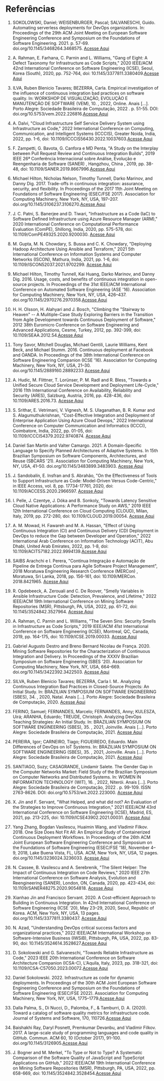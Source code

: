 # Referências

1. SOKOLOWSKI, Daniel; WEISENBURGER, Pascal; SALVANESCHI, Guido. Automating serverless deployments for DevOps organizations. In: Proceedings of the 29th ACM Joint Meeting on European Software Engineering Conference and Symposium on the Foundations of Software Engineering. 2021. p. 57-69. doi.org/10.1145/3468264.3468575. [Acesse Aqui](https://dl.acm.org/doi/pdf/10.1145/3468264.3468575casa_token=VLnRZF2jC9QAAAAA:Zxp1pPE4-5glDJHMBYX4A9o7FR5Y0HBBLbJVDP5bWnfCK3kAtFvk9MNZDgMDniEtl4Y4NuMVWxZkyQ)

2. A. Rahman, E. Farhana, C. Parnin and L. Williams, "Gang of Eight: A Defect Taxonomy for Infrastructure as Code Scripts," 2020 IEEE/ACM 42nd International Conference on Software Engineering (ICSE), Seoul, Korea (South), 2020, pp. 752-764, doi: 10.1145/3377811.3380409.[Acesse Aqui](https://ieeexplore.ieee.org/document/9284113)

3. ILVA, Ruben Blenicio Tavares; BEZERRA, Carla. Empirical investigation of the influence of continuous integration bad practices on software quality. In: WORKSHOP DE VISUALIZAÇÃO, EVOLUÇÃO E MANUTENÇÃO DE SOFTWARE (VEM), 10. , 2022, Online. Anais [...]. Porto Alegre: Sociedade Brasileira de Computação, 2022 . p. 51-55. DOI: doi.org/10.5753/vem.2022.226816.[Acesse Aqui](https://sol.sbc.org.br/index.php/vem/article/view/22330)

4. A. Dalvi, "Cloud Infrastructure Self Service Delivery System using Infrastructure as Code," 2022 International Conference on Computing, Communication, and Intelligent Systems (ICCCIS), Greater Noida, India, 2022, pp. 1-6, doi: 10.1109/ICCCIS56430.2022.10037603.[Acesse Aqui](https://ieeexplore.ieee.org/document/10037603)

5. F. Zampetti, G. Bavota, G. Canfora e MD Penta, "A Study on the Interplay between Pull Request Review and Continuous Integration Builds", 2019 IEEE 26ª Conferência Internacional sobre Análise, Evolução e Reengenharia de Software (SANER) , Hangzhou, China , 2019, pp. 38-48, doi: 10.1109/SANER.2019.8667996.[Acesse Aqui](https://ieeexplore.ieee.org/document/8667996)

6. Michael Hilton, Nicholas Nelson, Timothy Tunnell, Darko Marinov, and Danny Dig. 2017. Trade-offs in continuous integration: assurance, security, and flexibility. In Proceedings of the 2017 11th Joint Meeting on Foundations of Software Engineering (ESEC/FSE 2017). Association for Computing Machinery, New York, NY, USA, 197–207. doi.org/10.1145/3106237.3106270.[Acesse Aqui](https://dl.acm.org/doi/10.1145/3106237.3106270)

7. J. C. Patni, S. Banerjee and D. Tiwari, "Infrastructure as a Code (IaC) to Software Defined Infrastructure using Azure Resource Manager (ARM)," 2020 International Conference on Computational Performance Evaluation (ComPE), Shillong, India, 2020, pp. 575-578, doi: 10.1109/ComPE49325.2020.9200030. [Acesse Aqui](https://ieeexplore.ieee.org/document/9200030)

8. M. Gupta, M. N. Chowdary, S. Bussa and C. K. Chowdary, "Deploying Hadoop Architecture Using Ansible and Terraform," 2021 5th International Conference on Information Systems and Computer Networks (ISCON), Mathura, India, 2021, pp. 1-6, doi: 10.1109/ISCON52037.2021.9702299. [Acesse Aqui](https://ieeexplore.ieee.org/document/9702299)

9. Michael Hilton, Timothy Tunnell, Kai Huang, Darko Marinov, and Danny Dig. 2016. Usage, costs, and benefits of continuous integration in open-source projects. In Proceedings of the 31st IEEE/ACM International Conference on Automated Software Engineering (ASE '16). Association for Computing Machinery, New York, NY, USA, 426–437. doi.org/10.1145/2970276.2970358.[Acesse Aqui](https://dl.acm.org/doi/10.1145/2970276.2970358)

10. H. H. Olsson, H. Alahyari and J. Bosch, "Climbing the "Stairway to Heaven" -- A Mulitiple-Case Study Exploring Barriers in the Transition from Agile Development towards Continuous Deployment of Software," 2012 38th Euromicro Conference on Software Engineering and Advanced Applications, Cesme, Turkey, 2012, pp. 392-399, doi: 10.1109/SEAA.2012.54.[Acesse Aqui](https://ieeexplore.ieee.org/document/6328180)

11. Tony Savor, Mitchell Douglas, Michael Gentili, Laurie Williams, Kent Beck, and Michael Stumm. 2016. Continuous deployment at Facebook and OANDA. In Proceedings of the 38th International Conference on Software Engineering Companion (ICSE '16). Association for Computing Machinery, New York, NY, USA, 21–30. doi.org/10.1145/2889160.28892233 [Acesse Aqui](https://dl.acm.org/doi/abs/10.1145/2889160.2889223)

12. A. Hudic, M. Flittner, T. Lorünser, P. M. Radl and R. Bless, "Towards a Unified Secure Cloud Service Development and Deployment Life-Cycle," 2016 11th International Conference on Availability, Reliability and Security (ARES), Salzburg, Austria, 2016, pp. 428-436, doi: 10.1109/ARES.2016.73. [Acesse Aqui](https://ieeexplore.ieee.org/document/7784602)

13. S. Srithar, E. Vetrimani, V. Vignesh, M. S. Ulaganathan, B. R. Kumar and S. Alagumuthukrishnan, "Cost-Effective Integration and Deployment of Enterprise Application Using Azure Cloud Devops," 2022 International Conference on Computer Communication and Informatics (ICCCI), Coimbatore, India, 2022, pp. 01-05, doi: 10.1109/ICCCI54379.2022.9740874. [Acesse Aqui](https://ieeexplore.ieee.org/document/9740874)

14. Daniel San Martín and Valter Camargo. 2021. A Domain-Specific Language to Specify Planned Architectures of Adaptive Systems. In 15th Brazilian Symposium on Software Components, Architectures, and Reuse (SBCARS '21). Association for Computing Machinery, New York, NY, USA, 41–50. doi.org/10.1145/3483899.3483903. [Acesse Aqui](https://dl.acm.org/doi/pdf/10.1145/3483899.3483903?casa_token=MNeDeCE8AVMAAAAA:SD2yFT8-rUhP_5oQhnrcR8pTMO6gOiho6WpgP0hvB3XTx1O5sXF6mMg_O0bgzplVE447QsKwXNzdIA)

15. J. Sandobalín, E. Insfran and S. Abrahão, "On the Effectiveness of Tools to Support Infrastructure as Code: Model-Driven Versus Code-Centric," in IEEE Access, vol. 8, pp. 17734-17761, 2020, doi: 10.1109/ACCESS.2020.2966597. [Acesse Aqui](https://ieeexplore.ieee.org/document/8959180)

16. I. Pelle, J. Czentye, J. Dóka and B. Sonkoly, "Towards Latency Sensitive Cloud Native Applications: A Performance Study on AWS," 2019 IEEE 12th International Conference on Cloud Computing (CLOUD), Milan, Italy, 2019, pp. 272-280, doi: 10.1109/CLOUD.2019.00054. [Acesse Aqui](https://ieeexplore.ieee.org/document/8814512)

17. A. M. Mowad, H. Fawareh and M. A. Hassan, "Effect of Using Continuous Integration (CI) and Continuous Delivery (CD) Deployment in DevOps to reduce the Gap between Developer and Operation," 2022 International Arab Conference on Information Technology (ACIT), Abu Dhabi, United Arab Emirates, 2022, pp. 1-8, doi: 10.1109/ACIT57182.2022.9994139.[Acesse Aqui](https://ieeexplore.ieee.org/document/9994139)

18. SAIBS Arachchi e I. Perera, "Contínua Integração e Automação de Pipeline de Entrega Contínua para Agile Software Project Management", 2018 Moratuwa Engineering Research Conference (MERCon) , Moratuwa, Sri Lanka, 2018, pp. 156-161, doi: 10.1109/MERCon. 2018.8421965. [Acesse Aqui](https://ieeexplore.ieee.org/document/8421965)

19. R. Opdebeeck, A. Zerouali and C. De Roover, "Smelly Variables in Ansible Infrastructure Code: Detection, Prevalence, and Lifetime," 2022 IEEE/ACM 19th International Conference on Mining Software Repositories (MSR), Pittsburgh, PA, USA, 2022, pp. 61-72, doi: 10.1145/3524842.3527964. [Acesse Aqui](https://ieeexplore.ieee.org/document/9796178)

20. A. Rahman, C. Parnin and L. Williams, "The Seven Sins: Security Smells in Infrastructure as Code Scripts," 2019 IEEE/ACM 41st International Conference on Software Engineering (ICSE), Montreal, QC, Canada, 2019, pp. 164-175, doi: 10.1109/ICSE.2019.00033. [Acesse Aqui](https://ieeexplore.ieee.org/document/8812041)

21. Gabriel Augusto Destro and Breno Bernard Nicolau de França. 2020. Mining Software Repositories for the Characterization of Continuous Integration and Delivery. In Proceedings of the XXXIV Brazilian Symposium on Software Engineering (SBES '20). Association for Computing Machinery, New York, NY, USA, 664–669. doi.org/10.1145/3422392.3422503. [Acesse Aqui](https://sol.sbc.org.br/index.php/sbes/article/view/17099)

22. SILVA, Ruben Blenicio Tavares; BEZERRA, Carla I. M.. Analyzing Continuous Integration Bad Practices in Closed-Source Projects: An Initial Study. In: BRAZILIAN SYMPOSIUM ON SOFTWARE ENGINEERING (SBES), 34. , 2020, Natal. Anais [...]. Porto Alegre: Sociedade Brasileira de Computação, 2020. [Acesse Aqui](https://sol.sbc.org.br/index.php/sbes/article/view/17060)

23. FERINO, Samuel; FERNANDES, Marcelo; FERNANDES, Anny; KULESZA, Uirá; ARANHA, Eduardo; TREUDE, Christoph. Analyzing DevOps Teaching Strategies: An Initial Study. In: BRAZILIAN SYMPOSIUM ON SOFTWARE ENGINEERING (SBES), 35. , 2021, Joinville. Anais [...]. Porto Alegre: Sociedade Brasileira de Computação, 2021. [Acesse Aqui](https://sol.sbc.org.br/index.php/sbes/article/view/18812)

24. PEREIRA, Igor; CARNEIRO, Tiago; FIGUEIREDO, Eduardo. Main Differences of DevOps on IoT Systems. In: BRAZILIAN SYMPOSIUM ON SOFTWARE ENGINEERING (SBES), 35. , 2021, Joinville. Anais [...]. Porto Alegre: Sociedade Brasileira de Computação, 2021. [Acesse Aqui](https://sol.sbc.org.br/index.php/sbes/article/view/18852)

25. SANTIAGO, Suzy; CASAGRANDE, Lindamir Salete. The Gender Gap in the Computer Networks Market: Field Study of the Brazilian Symposium on Computer Networks and Distributed Systems. In: WOMEN IN INFORMATION TECHNOLOGY (WIT), 16. , 2022, Niterói. Anais [...]. Porto Alegre: Sociedade Brasileira de Computação, 2022 . p. 99-109. ISSN 2763-8626. DOI: doi.org/10.5753/wit.2022.223000. [Acesse Aqui](https://sol.sbc.org.br/index.php/wit/article/view/20863)

26. X. Jin and F. Servant, "What Helped, and what did not? An Evaluation of the Strategies to Improve Continuous Integration," 2021 IEEE/ACM 43rd International Conference on Software Engineering (ICSE), Madrid, ES, 2021, pp. 213-225, doi: 10.1109/ICSE43902.2021.00031. [Acesse Aqui](https://ieeexplore.ieee.org/document/9401965)

27. Yang Zhang, Bogdan Vasilescu, Huaimin Wang, and Vladimir Filkov. 2018. One Size Does Not Fit All: An Empirical Study of Containerized Continuous Deployment Workflows. In Proceedings of the 26th ACM Joint European Software Engineering Conference and Symposium on the Foundations of Software Engineering (ESEC/FSE ’18), November 4–9, 2018, Lake Buena Vista, FL, USA. ACM, New York, NY, USA, 12 pages. doi.org/10.1145/3236024.3236033. [Acesse Aqui](https://par.nsf.gov/servlets/purl/10094593)

28. N. Cassee, B. Vasilescu and A. Serebrenik, "The Silent Helper: The Impact of Continuous Integration on Code Reviews," 2020 IEEE 27th International Conference on Software Analysis, Evolution and Reengineering (SANER), London, ON, Canada, 2020, pp. 423-434, doi: 10.1109/SANER48275.2020.9054818. [Acesse Aqui](https://ieeexplore.ieee.org/abstract/document/9054818)

29. Xianhao Jin and Francisco Servant. 2020. A Cost-efficient Approach to Building in Continuous Integration. In 42nd International Conference on Software Engineering (ICSE ’20), May 23–29, 2020, Seoul, Republic of Korea. ACM, New York, NY, USA, 13 pages. doi.org/10.1145/3377811.3380437. [Acesse Aqui](https://people.cs.vt.edu/xianhao8/ICSE20_Jin.pdf)

30. N. Azad, "Understanding DevOps critical success factors and organizational practices," 2022 IEEE/ACM International Workshop on Software-Intensive Business (IWSiB), Pittsburgh, PA, USA, 2022, pp. 83-90, doi: 10.1145/3524614.3528627.[Acesse Aqui](https://ieeexplore.ieee.org/document/9808814)

31. D. Sokolowski and G. Salvaneschi, "Towards Reliable Infrastructure as Code," 2023 IEEE 20th International Conference on Software Architecture Companion (ICSA-C), L'Aquila, Italy, 2023, pp. 318-321, doi: 10.1109/ICSA-C57050.2023.00072.[Acesse Aqui](https://ieeexplore.ieee.org/document/10092598)

32. Daniel Sokolowski. 2022. Infrastructure as code for dynamic deployments. In Proceedings of the 30th ACM Joint European Software Engineering Conference and Symposium on the Foundations of Software Engineering (ESEC/FSE 2022). Association for Computing Machinery, New York, NY, USA, 1775–1779.[Acesse Aqui](https://doi.org/10.1145/3540250.3558912)

33. Dalla Palma, S., Di Nucci, D., Palomba, F., & Tamburri, D. A. (2020). Toward a catalog of software quality metrics for infrastructure code. Journal of Systems and Software, 170, 110726.[Acesse Aqui](https://doi.org/10.1016/j.jss.2020.110726)

34. Baishakhi Ray, Daryl Posnett, Premkumar Devanbu, and Vladimir Filkov. 2017. A large-scale study of programming languages and code quality in GitHub. Commun. ACM 60, 10 (October 2017), 91–100. doi.org/10.1145/3126905.[Acesse Aqui](https://dl.acm.org/doi/10.1145/3126905)

35. J. Bogner and M. Merkel, "To Type or Not to Type? A Systematic Comparison of the Software Quality of JavaScript and TypeScript Applications on GitHub," 2022 IEEE/ACM 19th International Conference on Mining Software Repositories (MSR), Pittsburgh, PA, USA, 2022, pp. 658-669, doi: 10.1145/3524842.3528454.[Acesse Aqui](https://ieeexplore.ieee.org/document/9796341)
